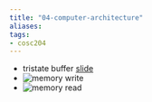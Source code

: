 ```yaml
---
title: "04-computer-architecture"
aliases: 
tags: 
- cosc204
---
```



- tristate buffer [slide](https://i.imgur.com/2Kb419g.png)
- ![memory write](https://i.imgur.com/PExnbFm.png)
- ![memory read](https://i.imgur.com/GZwxuaA.png)


